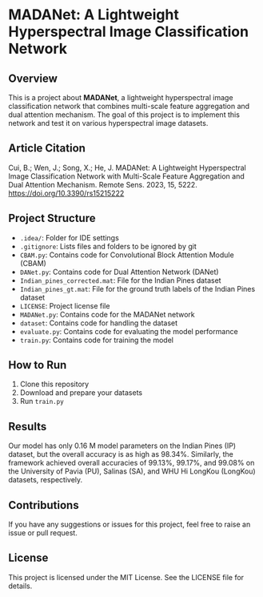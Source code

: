 # MADANet: A Lightweight Hyperspectral Image Classification Network

## Overview
This is a project about **MADANet**, a lightweight hyperspectral image classification network that combines multi-scale feature aggregation and dual attention mechanism. The goal of this project is to implement this network and test it on various hyperspectral image datasets.

## Article Citation
Cui, B.; Wen, J.; Song, X.; He, J. MADANet: A Lightweight Hyperspectral Image Classification Network with Multi-Scale Feature Aggregation and Dual Attention Mechanism. Remote Sens. 2023, 15, 5222. https://doi.org/10.3390/rs15215222

## Project Structure
- `.idea/`: Folder for IDE settings
- `.gitignore`: Lists files and folders to be ignored by git
- `CBAM.py`: Contains code for Convolutional Block Attention Module (CBAM)
- `DANet.py`: Contains code for Dual Attention Network (DANet)
- `Indian_pines_corrected.mat`: File for the Indian Pines dataset
- `Indian_pines_gt.mat`: File for the ground truth labels of the Indian Pines dataset
- `LICENSE`: Project license file
- `MADANet.py`: Contains code for the MADANet network
- `dataset`: Contains code for handling the dataset
- `evaluate.py`: Contains code for evaluating the model performance
- `train.py`: Contains code for training the model

## How to Run
1. Clone this repository
2. Download and prepare your datasets
3. Run `train.py`

## Results
Our model has only 0.16 M model parameters on the Indian Pines (IP) dataset, but the overall accuracy is as high as 98.34%. Similarly, the framework achieved overall accuracies of 99.13%, 99.17%, and 99.08% on the University of Pavia (PU), Salinas (SA), and WHU Hi LongKou (LongKou) datasets, respectively.

## Contributions
If you have any suggestions or issues for this project, feel free to raise an issue or pull request.

## License
This project is licensed under the MIT License. See the LICENSE file for details.
